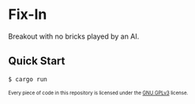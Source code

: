 # Fix-In

Breakout with no bricks played by an AI.

## Quick Start

```bash
$ cargo run
```

<sub><sup>Every piece of code in this repository is licensed under the [GNU GPLv3](https://spdx.org/licenses/GPL-3.0-or-later.html) license.</sup></sub>
